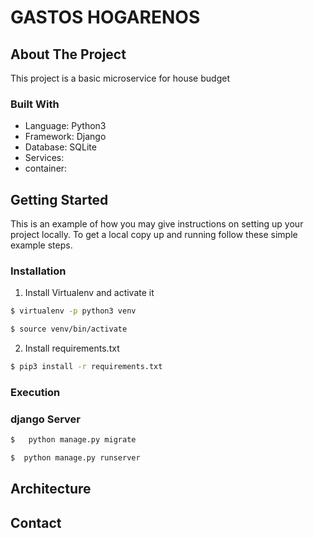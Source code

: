 # GASTOS HOGARENOS



<!--
## Table of Contents
* [About the Project](#about-the-project)
  * [Built With](#built-with)
* [Getting Started](#getting-started)
  * [Prerequisites](#prerequisites)
  * [Installation](#installation)
* [Usage](#usage)
* [API](#api)
* [System errors](#system-errors)
* [Roadmap](#roadmap)
* [Contributing](#contributing)
* [License](#license)
* [Contact](#contact)
* [Acknowledgements](#acknowledgements)
-->
<!-- ABOUT THE PROJECT -->
## About The Project

This project is a basic microservice for house budget

### Built With
* Language: Python3
* Framework: Django
* Database: SQLite
* Services:  
* container:  


<!-- GETTING STARTED -->
## Getting Started

This is an example of how you may give instructions on setting up your project locally.
To get a local copy up and running follow these simple example steps.


### Installation 

1. Install Virtualenv and activate it
```sh
$ virtualenv -p python3 venv
```
```sh
$ source venv/bin/activate
```
2. Install requirements.txt
```sh
$ pip3 install -r requirements.txt
```
### Execution

### django Server


```sh
$   python manage.py migrate
```

```sh
$  python manage.py runserver
```


<!-- ARCHITECTURE -->
## Architecture


<!-- CONTACT -->
## Contact



